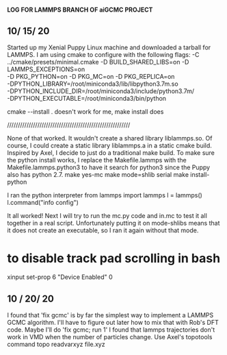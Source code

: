 #### LOG FOR LAMMPS BRANCH OF aiGCMC PROJECT
## 10/ 15/ 20
Started up my Xenial Puppy Linux machine and downloaded a tarball for LAMMPS. I am using cmake to configure with the following flags:
-C ../cmake/presets/minimal.cmake -D BUILD_SHARED_LIBS=on -D LAMMPS_EXCEPTIONS=on \
-D PKG_PYTHON=on -D PKG_MC=on -D PKG_REPLICA=on \
-DPYTHON_LIBRARY=/root/miniconda3/lib/libpython3.7m.so \
-DPYTHON_INCLUDE_DIR=/root/miniconda3/include/python3.7m/ \
-DPYTHON_EXECUTABLE=/root/miniconda3/bin/python

cmake --install . doesn't work for me, make install does

/////////////////////////////////////////////////////////

None of that worked. It wouldn't create a shared library liblammps.so. Of course, I could create a static library liblammps.a in a 
static cmake build. Inspired by Axel, I decide to just do a traditional make build. To make sure the python install works, I replace
the Makefile.lammps with the Makefile.lammps.python3 to have it search for python3 since the Puppy also has python 2.7. 
make yes-mc
make mode=shlib serial
make install-python

I ran the python interpreter
from lammps import lammps
l = lammps()
l.command("info config")

It all worked! Next I will try to run the mc.py code and in.mc to test it all together in a real script. Unfortunately putting it on mode-shlibs
means that it does not create an executable, so I ran it again without that mode.
# to disable track pad scrolling in bash
xinput set-prop 6 "Device Enabled" 0

## 10 / 20/ 20
I found that 'fix gcmc' is by far the simplest way to implement a LAMMPS GCMC algorithm.
I'll have to figure out later how to mix that with Rob's DFT code. Maybe I'll do 'fix gcmc; run 1'
I found that lammps trajectories don't work in VMD when the number of particles change.
Use Axel's topotools command
topo readvarxyz file.xyz